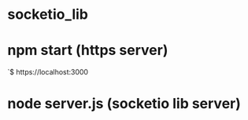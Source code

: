 # socketio_lib
# npm start     (https server)
`$ https://localhost:3000
# node server.js (socketio lib server)
